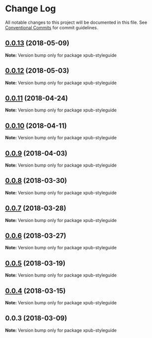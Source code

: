 # Change Log

All notable changes to this project will be documented in this file.
See [Conventional Commits](https://conventionalcommits.org) for commit guidelines.

<a name="0.0.13"></a>
## [0.0.13](https://gitlab.coko.foundation/pubsweet/pubsweet/compare/xpub-styleguide@0.0.12...xpub-styleguide@0.0.13) (2018-05-09)




**Note:** Version bump only for package xpub-styleguide

<a name="0.0.12"></a>
## [0.0.12](https://gitlab.coko.foundation/pubsweet/pubsweet/compare/xpub-styleguide@0.0.11...xpub-styleguide@0.0.12) (2018-05-03)




**Note:** Version bump only for package xpub-styleguide

<a name="0.0.11"></a>
## [0.0.11](https://gitlab.coko.foundation/pubsweet/pubsweet/compare/xpub-styleguide@0.0.10...xpub-styleguide@0.0.11) (2018-04-24)




**Note:** Version bump only for package xpub-styleguide

<a name="0.0.10"></a>
## [0.0.10](https://gitlab.coko.foundation/pubsweet/pubsweet/compare/xpub-styleguide@0.0.9...xpub-styleguide@0.0.10) (2018-04-11)




**Note:** Version bump only for package xpub-styleguide

<a name="0.0.9"></a>
## [0.0.9](https://gitlab.coko.foundation/pubsweet/pubsweet/compare/xpub-styleguide@0.0.8...xpub-styleguide@0.0.9) (2018-04-03)




**Note:** Version bump only for package xpub-styleguide

<a name="0.0.8"></a>
## [0.0.8](https://gitlab.coko.foundation/pubsweet/pubsweet/compare/xpub-styleguide@0.0.7...xpub-styleguide@0.0.8) (2018-03-30)




**Note:** Version bump only for package xpub-styleguide

<a name="0.0.7"></a>
## [0.0.7](https://gitlab.coko.foundation/pubsweet/pubsweet/compare/xpub-styleguide@0.0.6...xpub-styleguide@0.0.7) (2018-03-28)




**Note:** Version bump only for package xpub-styleguide

<a name="0.0.6"></a>
## [0.0.6](https://gitlab.coko.foundation/pubsweet/pubsweet/compare/xpub-styleguide@0.0.5...xpub-styleguide@0.0.6) (2018-03-27)




**Note:** Version bump only for package xpub-styleguide

<a name="0.0.5"></a>
## [0.0.5](https://gitlab.coko.foundation/pubsweet/pubsweet/compare/xpub-styleguide@0.0.4...xpub-styleguide@0.0.5) (2018-03-19)




**Note:** Version bump only for package xpub-styleguide

<a name="0.0.4"></a>
## [0.0.4](https://gitlab.coko.foundation/pubsweet/pubsweet/compare/xpub-styleguide@0.0.3...xpub-styleguide@0.0.4) (2018-03-15)




**Note:** Version bump only for package xpub-styleguide

<a name="0.0.3"></a>

## 0.0.3 (2018-03-09)

**Note:** Version bump only for package xpub-styleguide
